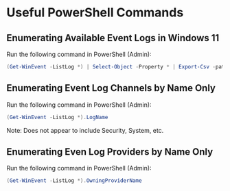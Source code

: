 # Useful PowerShell Commands


## Enumerating Available Event Logs in Windows 11

Run the following command in PowerShell (Admin):

```PowerShell
(Get-WinEvent -ListLog *) | Select-Object -Property * | Export-Csv -path Windows11Events.csv -NoTypeInformation
```

## Enumerating Event Log Channels by Name Only

Run the following command in PowerShell (Admin):

```PowerShell
(Get-WinEvent -ListLog *).LogName
```
Note: Does not appear to include Security, System, etc.

## Enumerating Even Log Providers by Name Only

Run the following command in PowerShell (Admin):

```PowerShell
(Get-WinEvent -ListLog *).OwningProviderName
```
